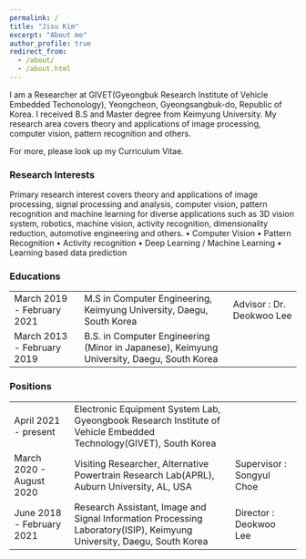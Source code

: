 ```yaml
---
permalink: /
title: "Jisu Kim"
excerpt: "About me"
author_profile: true
redirect_from: 
  - /about/
  - /about.html
---
```


I am a Researcher at GIVET(Gyeongbuk Research Institute of Vehicle Embedded Techonology), Yeongcheon, Gyeongsangbuk-do, Republic of Korea. I received B.S and Master degree from Keimyung University. My research area covers theory and applications of image processing, computer vision, pattern recognition and others.

For more, please look up my Curriculum Vitae.

### Research Interests
Primary research interest covers theory and applications of image processing, signal processing and analysis, computer vision, pattern recognition and machine learning for diverse applications such as 3D vision system, robotics, machine vision, activity recognition, dimensionality reduction, automotive engineering and others.
• Computer Vision
• Pattern Recognition
• Activity recognition
• Deep Learning / Machine Learning 
• Learning based data prediction

### Educations

|             |    |                                                              |
| --------         | ------ | ------------------------------------------------------------ |
| March 2019 - February 2021    | M.S in Computer Engineering, Keimyung University, Daegu, South Korea   | Advisor : Dr. Deokwoo Lee                          |
| March 2013 - February 2019    | B.S. in Computer Engineering (Minor in Japanese), Keimyung University, Daegu, South Korea   |  |


### Positions

|             |    |                                                              |
| --------         | ------ | ------------------------------------------------------------ |
| April 2021 - present    | Electronic Equipment System Lab, Gyeongbook Research Institute of Vehicle Embedded Technology(GIVET), South Korea   |                           |
| March 2020 - August 2020    | Visiting Researcher, Alternative Powertrain Research Lab(APRL), Auburn University, AL, USA   | Supervisor : Songyul Choe |
| June 2018 - February 2021    | Research Assistant, Image and Signal Information Processing Laboratory(ISIP), Keimyung University, Daegu, South Korea   | Director : Deokwoo Lee |